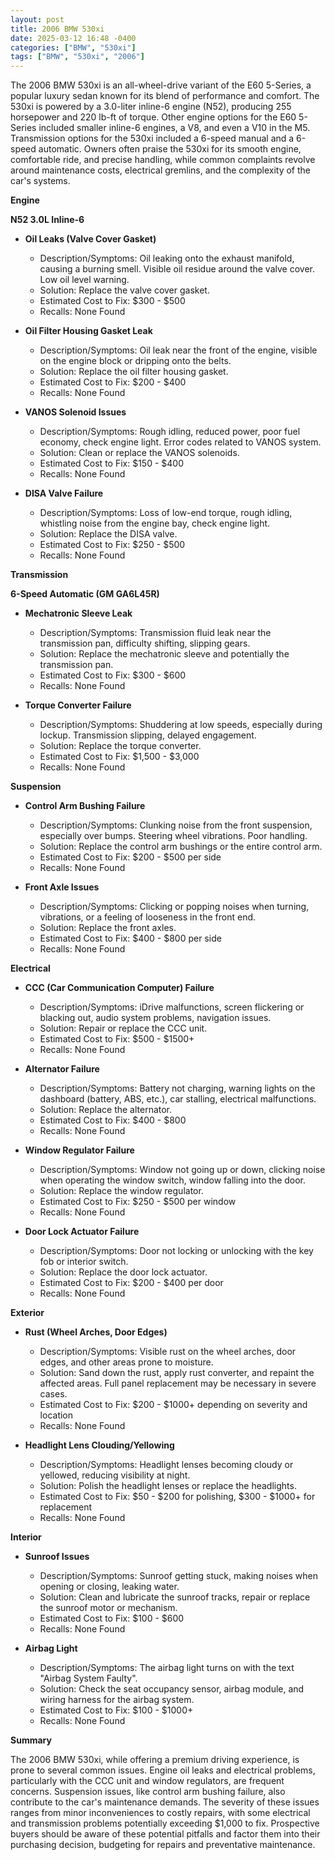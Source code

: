 ```yaml
---
layout: post
title: 2006 BMW 530xi
date: 2025-03-12 16:48 -0400
categories: ["BMW", "530xi"]
tags: ["BMW", "530xi", "2006"]
---
```

The 2006 BMW 530xi is an all-wheel-drive variant of the E60 5-Series, a popular luxury sedan known for its blend of performance and comfort. The 530xi is powered by a 3.0-liter inline-6 engine (N52), producing 255 horsepower and 220 lb-ft of torque. Other engine options for the E60 5-Series included smaller inline-6 engines, a V8, and even a V10 in the M5. Transmission options for the 530xi included a 6-speed manual and a 6-speed automatic. Owners often praise the 530xi for its smooth engine, comfortable ride, and precise handling, while common complaints revolve around maintenance costs, electrical gremlins, and the complexity of the car's systems.

**Engine**

**N52 3.0L Inline-6**

*   **Oil Leaks (Valve Cover Gasket)**
    *   Description/Symptoms: Oil leaking onto the exhaust manifold, causing a burning smell. Visible oil residue around the valve cover. Low oil level warning.
    *   Solution: Replace the valve cover gasket.
    *   Estimated Cost to Fix: $300 - $500
    * Recalls: None Found

*   **Oil Filter Housing Gasket Leak**
    *   Description/Symptoms: Oil leak near the front of the engine, visible on the engine block or dripping onto the belts.
    *   Solution: Replace the oil filter housing gasket.
    *   Estimated Cost to Fix: $200 - $400
    * Recalls: None Found

*   **VANOS Solenoid Issues**
    *   Description/Symptoms: Rough idling, reduced power, poor fuel economy, check engine light. Error codes related to VANOS system.
    *   Solution: Clean or replace the VANOS solenoids.
    *   Estimated Cost to Fix: $150 - $400
    * Recalls: None Found

*   **DISA Valve Failure**
    *   Description/Symptoms: Loss of low-end torque, rough idling, whistling noise from the engine bay, check engine light.
    *   Solution: Replace the DISA valve.
    *   Estimated Cost to Fix: $250 - $500
    * Recalls: None Found

**Transmission**

**6-Speed Automatic (GM GA6L45R)**

*   **Mechatronic Sleeve Leak**
    *   Description/Symptoms: Transmission fluid leak near the transmission pan, difficulty shifting, slipping gears.
    *   Solution: Replace the mechatronic sleeve and potentially the transmission pan.
    *   Estimated Cost to Fix: $300 - $600
    * Recalls: None Found

*   **Torque Converter Failure**
    *   Description/Symptoms: Shuddering at low speeds, especially during lockup. Transmission slipping, delayed engagement.
    *   Solution: Replace the torque converter.
    *   Estimated Cost to Fix: $1,500 - $3,000
    * Recalls: None Found

**Suspension**

*   **Control Arm Bushing Failure**
    *   Description/Symptoms: Clunking noise from the front suspension, especially over bumps. Steering wheel vibrations. Poor handling.
    *   Solution: Replace the control arm bushings or the entire control arm.
    *   Estimated Cost to Fix: $200 - $500 per side
    * Recalls: None Found

*   **Front Axle Issues**
    *   Description/Symptoms: Clicking or popping noises when turning, vibrations, or a feeling of looseness in the front end.
    *   Solution: Replace the front axles.
    *   Estimated Cost to Fix: $400 - $800 per side
    * Recalls: None Found

**Electrical**

*   **CCC (Car Communication Computer) Failure**
    *   Description/Symptoms: iDrive malfunctions, screen flickering or blacking out, audio system problems, navigation issues.
    *   Solution: Repair or replace the CCC unit.
    *   Estimated Cost to Fix: $500 - $1500+
    * Recalls: None Found

*   **Alternator Failure**
    *   Description/Symptoms: Battery not charging, warning lights on the dashboard (battery, ABS, etc.), car stalling, electrical malfunctions.
    *   Solution: Replace the alternator.
    *   Estimated Cost to Fix: $400 - $800
    * Recalls: None Found

*   **Window Regulator Failure**
    *   Description/Symptoms: Window not going up or down, clicking noise when operating the window switch, window falling into the door.
    *   Solution: Replace the window regulator.
    *   Estimated Cost to Fix: $250 - $500 per window
    * Recalls: None Found

*   **Door Lock Actuator Failure**
    *   Description/Symptoms: Door not locking or unlocking with the key fob or interior switch.
    *   Solution: Replace the door lock actuator.
    *   Estimated Cost to Fix: $200 - $400 per door
    * Recalls: None Found

**Exterior**

*   **Rust (Wheel Arches, Door Edges)**
    *   Description/Symptoms: Visible rust on the wheel arches, door edges, and other areas prone to moisture.
    *   Solution: Sand down the rust, apply rust converter, and repaint the affected areas. Full panel replacement may be necessary in severe cases.
    *   Estimated Cost to Fix: $200 - $1000+ depending on severity and location
    * Recalls: None Found

*   **Headlight Lens Clouding/Yellowing**
    *   Description/Symptoms: Headlight lenses becoming cloudy or yellowed, reducing visibility at night.
    *   Solution: Polish the headlight lenses or replace the headlights.
    *   Estimated Cost to Fix: $50 - $200 for polishing, $300 - $1000+ for replacement
    * Recalls: None Found

**Interior**

*   **Sunroof Issues**
    *   Description/Symptoms: Sunroof getting stuck, making noises when opening or closing, leaking water.
    *   Solution: Clean and lubricate the sunroof tracks, repair or replace the sunroof motor or mechanism.
    *   Estimated Cost to Fix: $100 - $600
    * Recalls: None Found

*   **Airbag Light**
    * Description/Symptoms: The airbag light turns on with the text "Airbag System Faulty".
    * Solution: Check the seat occupancy sensor, airbag module, and wiring harness for the airbag system.
    * Estimated Cost to Fix: $100 - $1000+
    * Recalls: None Found

**Summary**

The 2006 BMW 530xi, while offering a premium driving experience, is prone to several common issues. Engine oil leaks and electrical problems, particularly with the CCC unit and window regulators, are frequent concerns. Suspension issues, like control arm bushing failure, also contribute to the car's maintenance demands. The severity of these issues ranges from minor inconveniences to costly repairs, with some electrical and transmission problems potentially exceeding $1,000 to fix. Prospective buyers should be aware of these potential pitfalls and factor them into their purchasing decision, budgeting for repairs and preventative maintenance.

